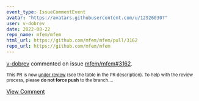 ```yaml
---
event_type: IssueCommentEvent
avatar: "https://avatars.githubusercontent.com/u/12926030?"
user: v-dobrev
date: 2022-08-22
repo_name: mfem/mfem
html_url: https://github.com/mfem/mfem/pull/3162
repo_url: https://github.com/mfem/mfem
---
```


<a href='https://github.com/v-dobrev' target='_blank'>v-dobrev</a> commented on issue <a href='https://github.com/mfem/mfem/pull/3162' target='_blank'>mfem/mfem#3162</a>.

<small>This PR is now [under review](https://github.com/mfem/mfem/blob/master/CONTRIBUTING.md#pull-requests) (see the table in the PR description). To help with the review process, please **do not force push** to the branch....</small>

<a href='https://github.com/mfem/mfem/pull/3162' target='_blank'>View Comment</a>
